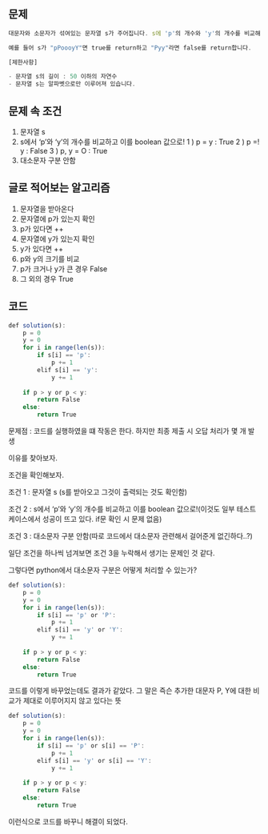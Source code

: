 [](https://school.programmers.co.kr/learn/courses/30/lessons/12916)

## 문제

```jsx
대문자와 소문자가 섞여있는 문자열 s가 주어집니다. s에 'p'의 개수와 'y'의 개수를 비교해 같으면 True, 다르면 False를 return 하는 solution를 완성하세요. 'p', 'y' 모두 하나도 없는 경우는 항상 True를 리턴합니다. 단, 개수를 비교할 때 대문자와 소문자는 구별하지 않습니다.

예를 들어 s가 "pPoooyY"면 true를 return하고 "Pyy"라면 false를 return합니다.

[제한사항]

- 문자열 s의 길이 : 50 이하의 자연수
- 문자열 s는 알파벳으로만 이루어져 있습니다.
```

## 문제 속 조건

1. 문자열 s
2. s에서 ‘p’와 ‘y’의 개수를 비교하고 이를 boolean 값으로!
1 ) p = y : True
2 ) p =! y : False
3 ) p, y = O : True
3. 대소문자 구분 안함

## 글로 적어보는 알고리즘

1. 문자열을 받아온다
2. 문자열에 p가 있는지 확인
3. p가 있다면 ++
4. 문자열에 y가 있는지 확인
5. y가 있다면 ++
6. p와 y의 크기를 비교
7. p가 크거나 y가 큰 경우 False
8. 그 외의 경우 True

## 코드

```jsx
def solution(s):
    p = 0
    y = 0
    for i in range(len(s)):
        if s[i] == 'p':
            p += 1
        elif s[i] == 'y':
            y += 1
    
    if p > y or p < y:
        return False
    else:
        return True
```

문제점 : 코드를 실행하였을 떄 작동은 한다. 하지만 최종 제출 시 오답 처리가 몇 개 발생

이유를 찾아보자.

조건을 확인해보자.

조건 1 : 문자열 s (s를 받아오고 그것이 출력되는 것도 확인함)

조건 2 : s에서 ‘p’와 ‘y’의 개수를 비교하고 이를 boolean 값으로!(이것도 일부 테스트케이스에서 성공이 뜨고 있다. if문 확인 시 문제 없음)

조건 3 : 대소문자 구분 안함(따로 코드에서 대소문자 관련해서 걸어준게 없긴하다..?)

일단 조건을 하나씩 넘겨보면 조건 3을 누락해서 생기는 문제인 것 같다.

그렇다면 python에서 대소문자 구분은 어떻게 처리할 수 있는가?

```jsx
def solution(s):
    p = 0
    y = 0
    for i in range(len(s)):
        if s[i] == 'p' or 'P':
            p += 1
        elif s[i] == 'y' or 'Y':
            y += 1
    
    if p > y or p < y:
        return False
    else:
        return True
```

코드를 이렇게 바꾸었는데도 결과가 같았다. 그 말은 즉슨 추가한 대문자 P, Y에 대한 비교가 제대로 이루어지지 않고 있다는 뜻

```jsx
def solution(s):
    p = 0
    y = 0
    for i in range(len(s)):
        if s[i] == 'p' or s[i] == 'P':
            p += 1
        elif s[i] == 'y' or s[i] == 'Y':
            y += 1
    
    if p > y or p < y:
        return False
    else:
        return True
```

이런식으로 코드를 바꾸니 해결이 되었다.